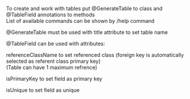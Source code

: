 To create and work with tables put @GenerateTable to class and @TableField annotations to methods  
List of available commands can be shown by /help command  

@GenerateTable must be used with title attribute to set table name    

@TableField can be used with attributes:  

referenceClassName to set referenced class (foreign key is automatically selected as referent class primary key)  
(Table can have 1 maximum refrence)  

isPrimaryKey to set field as primary key  

isUnique to set field as unique  

